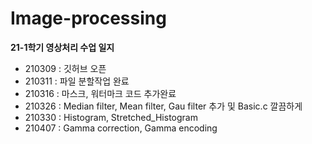 # Image-processing

**21-1학기 영상처리 수업 일지**
- 210309 : 깃허브 오픈
- 210311 : 파일 분할작업 완료
- 210316 : 마스크, 워터마크 코드 추가완료
- 210326 : Median filter, Mean filter, Gau filter 추가 및 Basic.c 깔끔하게 
- 210330 : Histogram, Stretched_Histogram 
- 210407 : Gamma correction, Gamma encoding
